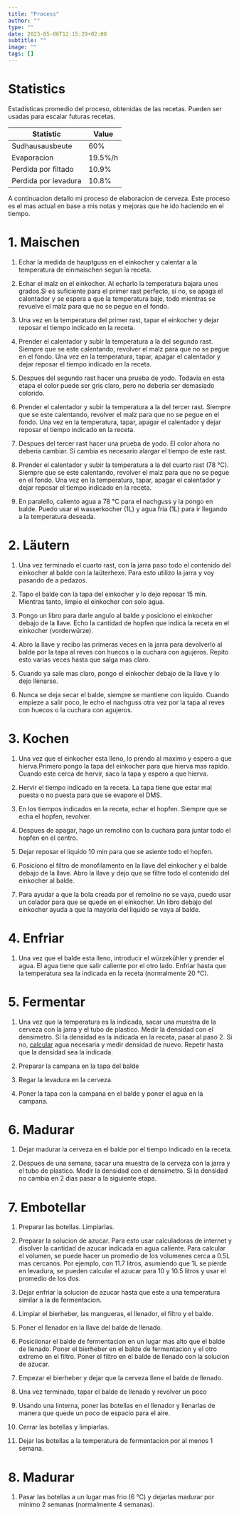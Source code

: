 ```yaml
---
title: "Process"
author: ""
type: ""
date: 2023-05-06T12:15:29+02:00
subtitle: ""
image: ""
tags: []
---
```


# Statistics

Estadisticas promedio del proceso, obtenidas de las recetas. Pueden ser usadas para escalar futuras recetas.

| Statistic            | Value   |
| -------------------- | ------- |
| Sudhausausbeute      | 60%     |
| Evaporacion          | 19.5%/h |
| Perdida por filtado  | 10.9%   |
| Perdida por levadura | 10.8%   |

<!--Sudhaus:  48 + 57 +62 +72/ 4 -->
<!-- Evaporacion: 16.66 + 19.48 + 10.45 + 25.19 + 28.79 + 16.4 / 6 -->
<!-- Filtrado: 9  + 14.2 + 11.5 + 9 / 4 -->
<!-- Levadura: 11.1 (dubbel) + 13.2 (stout) + 10 (weizenbock) + 11.3 (blond) + 8.6 (lulo)/ 5 -->


A continuacion detallo mi proceso de elaboracion de cerveza. Este proceso es el mas actual en base a mis notas y mejoras que he ido haciendo en el tiempo. 

# 1. Maischen

1. Echar la medida de hauptguss en el einkocher y calentar a la temperatura de einmaischen segun la receta.

2. Echar el malz en el einkocher. Al echarlo la temperatura bajara unos grados.Si es suficiente para el primer rast perfecto, si no, se apaga el calentador y se espera a que la temperatura baje, todo mientras se revuelve el malz para que no se pegue en el fondo.

3. Una vez en la temperatura del primer rast, tapar el einkocher y dejar reposar el tiempo indicado en la receta.

4. Prender el calentador y subir la temperatura a la del segundo rast. Siempre que se este calentando, revolver el malz para que no se pegue en el fondo. Una vez en la temperatura, tapar, apagar el calentador y dejar reposar el tiempo indicado en la receta.

5. Despues del segundo rast hacer una prueba de yodo. Todavia en esta etapa el color puede ser gris claro, pero no deberia ser demasiado colorido.

6. Prender el calentador y subir la temperatura a la del tercer rast. Siempre que se este calentando, revolver el malz para que no se pegue en el fondo. Una vez en la temperatura, tapar, apagar el calentador y dejar reposar el tiempo indicado en la receta.

7. Despues del tercer rast hacer una prueba de yodo. El color ahora no deberia cambiar. Si cambia es necesario alargar el tiempo de este rast.

8. Prender el calentador y subir la temperatura a la del cuarto rast (78 °C). Siempre que se este calentando, revolver el malz para que no se pegue en el fondo. Una vez en la temperatura, tapar, apagar el calentador y dejar reposar el tiempo indicado en la receta.

9. En paralello, caliento agua a 78 °C para el nachguss y la pongo en balde. Puedo usar el wasserkocher (1L) y agua fria (1L) para ir llegando a la temperatura deseada.

# 2. Läutern

1. Una vez terminado el cuarto rast, con la jarra paso todo el contenido del einkocher al balde con la laüterhexe. Para esto utilizo la jarra y voy pasando de a pedazos.

2. Tapo el balde con la tapa del einkocher y lo dejo reposar 15 min. Mientras tanto, limpio el einkocher con solo agua.

3. Pongo un libro para darle angulo al balde y posiciono el einkocher debajo de la llave. Echo la cantidad de hopfen que indica la receta en el einkocher (vorderwürze).

4. Abro la llave y recibo las primeras veces en la jarra para devolverlo al balde por la tapa al reves con huecos o la cuchara con agujeros. Repito esto varias veces hasta que salga mas claro.

5. Cuando ya sale mas claro, pongo el einkocher debajo de la llave y lo dejo llenarse. 

6. Nunca se deja secar el balde, siempre se mantiene con liquido. Cuando empieze a salir poco, le echo el nachguss otra vez por la tapa al reves con huecos o la cuchara con agujeros. 

# 3. Kochen

1. Una vez que el einkocher esta lleno, lo prendo al maximo y espero a que hierva.Primero pongo la tapa del einkocher para que hierva mas rapido. Cuando este cerca de hervir, saco la tapa y espero a que hierva.

2. Hervir el tiempo indicado en la receta. La tapa tiene que estar mal puesta o no puesta para que se evapore el DMS.

3. En los tiempos indicados en la receta, echar el hopfen. Siempre que se echa el hopfen, revolver.

4. Despues de apagar, hago un remolino con la cuchara para juntar todo el hopfen en el centro.

5. Dejar reposar el liquido 10 min para que se asiente todo el hopfen.

6. Posiciono el filtro de monofilamento en la llave del einkocher y el balde debajo de la llave. Abro la llave y dejo que se filtre todo el contenido del einkocher al balde.

7. Para ayudar a que la bola creada por el remolino no se vaya, puedo usar un colador para que se quede en el einkocher. Un libro debajo del einkocher ayuda a que la mayoria del liquido se vaya al balde.

# 4. Enfriar

1. Una vez que el balde esta lleno, introducir el würzekühler y prender el agua. El agua tiene que salir caliente por el otro lado. Enfriar hasta que la temperatura sea la indicada en la receta (normalmente 20 °C).

# 5. Fermentar

1. Una vez que la temperatura es la indicada, sacar una muestra de la cerveza con la jarra y el tubo de plastico. Medir la densidad con el densimetro. Si la densidad es la indicada en la receta, pasar al paso 2. Si no, [calcular](https://mashcamp.shop/brauberechnungen/) agua necesaria y medir densidad de nuevo. Repetir hasta que la densidad sea la indicada.

2. Preparar la campana en la tapa del balde

3. Regar la levadura en la cerveza.

4. Poner la tapa con la campana en el balde y poner el agua en la campana.

# 6. Madurar

1. Dejar madurar la cerveza en el balde por el tiempo indicado en la receta.

2. Despues de una semana, sacar una muestra de la cerveza con la jarra y el tubo de plastico. Medir la densidad con el densimetro. Si la densidad no cambia en 2 dias pasar a la siguiente etapa.

# 7. Embotellar

1. Preparar las botellas. Limpiarlas.

2. Preparar la solucion de azucar. Para esto usar calculadoras de internet y disolver la cantidad de azucar indicada en agua caliente. Para calcular el volumen, se puede hacer un promedio de los volumenes cerca a 0.5L mas cercanos. Por ejemplo, con 11.7 litros, asumiendo que 1L se pierde en levadura, se pueden calcular el azucar para 10 y 10.5 litros y usar el promedio de los dos.

3. Dejar enfriar la solucion de azucar hasta que este a una temperatura similar a la de fermentacion.

4. Limpiar el bierheber, las mangueras, el llenador, el filtro y el balde. 

5. Poner el llenador en la llave del balde de llenado. 

6. Posiciionar el balde de fermentacion en un lugar mas alto que el balde de llenado. Poner el bierheber en el balde de fermentacion y el otro extremo en el filtro. Poner el filtro en el balde de llenado con la solucion de azucar.

7. Empezar el bierheber y dejar que la cerveza llene el balde de llenado.

8. Una vez terminado, tapar el balde de llenado y revolver un poco

9. Usando una linterna, poner las botellas en el llenador y llenarlas de manera que quede un poco de espacio para el aire.

10. Cerrar las botellas y limpiarlas.

11. Dejar las botellas a la temperatura de fermentacion por al menos 1 semana.

# 8. Madurar

1. Pasar las botellas a un lugar mas frio (6 °C) y dejarlas madurar por minimo 2 semanas (normalmente 4 semanas).